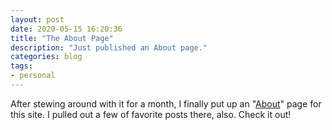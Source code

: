 ```yaml
---
layout: post
date: 2020-05-15 16:20:36
title: "The About Page"
description: "Just published an About page."
categories: blog
tags:
- personal
---
```


After stewing around with it for a month, I finally put up an "[About](/about/ "About")" page for this site. I pulled out a few of favorite posts there, also. Check it out!
